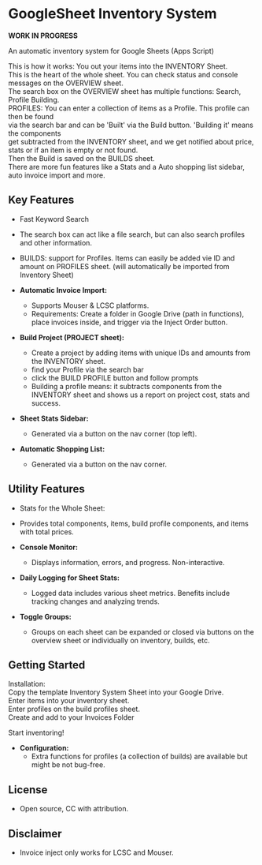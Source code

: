 # GoogleSheet Inventory System

**WORK IN PROGRESS**

An automatic inventory system for Google Sheets (Apps Script)  
  
This is how it works: You out your items into the INVENTORY Sheet.  
This is the heart of the whole sheet. You can check status and console messages on the OVERVIEW sheet.  
The search box on the OVERVIEW sheet has multiple functions: Search, Profile Building.  
PROFILES: You can enter a collection of items as a Profile. This profile can then be found  
via the search bar and can be 'Built' via the Build button. 'Building it' means the components  
get subtracted from the INVENTORY sheet, and we get notified about price, stats or if an item is empty or not found.  
Then the Build is saved on the BUILDS sheet.  
There are more fun features like a Stats and a Auto shopping list sidebar, auto invoice import and more.  
  

## Key Features
  - Fast Keyword Search
  - The search box can act like a file search, but can also search profiles and other information.
  - BUILDS: support for Profiles. Items can easily be added vie ID and amount on PROFILES sheet. (will automatically be imported from Inventory Sheet)

- **Automatic Invoice Import:**
  - Supports Mouser & LCSC platforms.
  - Requirements: Create a folder in Google Drive (path in functions), place invoices inside, and trigger via the Inject Order button.

- **Build Project (PROJECT sheet):**
  - Create a project by adding items with unique IDs and amounts from the INVENTORY sheet.
  - find your Profile via the search bar
  - click the BUILD PROFILE button and follow prompts
  - Building a profile means: it subtracts components from the INVENTORY sheet and shows us a report on project cost, stats and success.

- **Sheet Stats Sidebar:**
  - Generated via a button on the nav corner (top left).

- **Automatic Shopping List:**
  - Generated via a button on the nav corner.

## Utility Features
  - Stats for the Whole Sheet:
  - Provides total components, items, build profile components, and items with total prices.

- **Console Monitor:**
  - Displays information, errors, and progress. Non-interactive.

- **Daily Logging for Sheet Stats:**
  - Logged data includes various sheet metrics. Benefits include tracking changes and analyzing trends.

- **Toggle Groups:**
  - Groups on each sheet can be expanded or closed via buttons on the overview sheet or individually on inventory, builds, etc.

## Getting Started
Installation:  
Copy the template Inventory System Sheet into your Google Drive.  
Enter items into your inventory sheet.  
Enter profiles on the build profiles sheet.  
Create and add to your Invoices Folder  
  
Start inventoring!


- **Configuration:**
  - Extra functions for profiles (a collection of builds) are available but might be not bug-free.

## License
- Open source, CC with attribution.

## Disclaimer
- Invoice inject only works for LCSC and Mouser.
